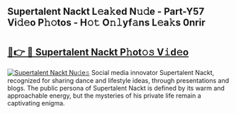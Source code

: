 ## Supertalent Nackt L𝚎a𝚔ed N𝚞𝚍e - Part-Y57 Vi𝚍𝚎o P𝚑𝚘tos - H𝚘𝚝 O𝚗𝚕yf𝚊ns L𝚎a𝚔s 0nrir

# <h2><a href="http://kf7voyn.oniu.top/?m=Supertalent+Nackt">🔗👉 🔴 Supertalent Nackt P𝚑ot𝚘𝚜 V𝚒d𝚎o</a></h2>

[![Supertalent Nackt Nu𝚍e𝚜](https://i.imgur.com/0qMVB7G.gif)](http://kf7voyn.oniu.top/?m=Supertalent+Nackt)
Social media innovator Supertalent Nackt, recognized for sharing dance and lifestyle ideas, through presentations and blogs. The public persona of Supertalent Nackt is defined by its warm and approachable energy, but the mysteries of his private life remain a captivating enigma.  
